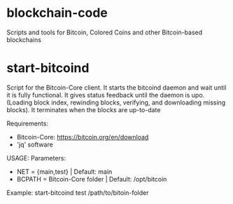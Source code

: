 # blockchain-code
Scripts and tools for Bitcoin, Colored Coins and other Bitcoin-based blockchains

# start-bitcoind
Script for the Bitcoin-Core client.
It starts the bitcoind daemon and wait until it is fully functional.
It gives status feedback until the daemon is upo.
(Loading block index, rewinding blocks, verifying, and downloading missing blocks). It terminates when the blocks are up-to-date

Requirements:
- Bitcoin-Core: https://bitcoin.org/en/download
- 'jq' software

USAGE:
Parameters:
- NET = {main,test} | Default: main
- BCPATH = Bitcoin-Core folder | Default: /opt/bitcoin

Example: start-bitcoind test /path/to/bitoin-folder
